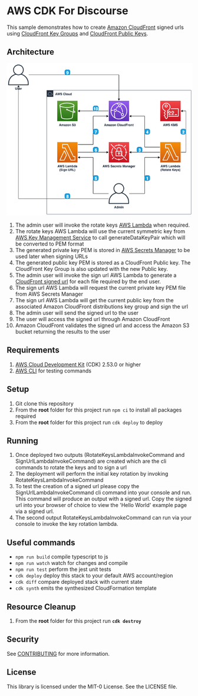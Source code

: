 # AWS CDK For Discourse

This sample demonstrates how to create [Amazon CloudFront](https://aws.amazon.com/cloudfront/) signed urls using [CloudFront Key Groups](https://docs.aws.amazon.com/AWSCloudFormation/latest/UserGuide/aws-resource-cloudfront-keygroup.html) and [CloudFront Public Keys]((https://docs.aws.amazon.com/AWSCloudFormation/latest/UserGuide/aws-resource-cloudfront-publickey.html)).

## Architecture
<img alt="Architecture" src="./images/architecture.png" />

1. The admin user will invoke the rotate keys [AWS Lambda](https://aws.amazon.com/lambda/) when required.
2. The rotate keys AWS Lambda will use the current symmetric key from [AWS Key Management Service](https://aws.amazon.com/kms/) to call generateDataKeyPair which will be converted to PEM format
3. The generated private key PEM is stored in [AWS Secrets Manager](https://aws.amazon.com/secrets-manager/) to be used later when signing URLs
4. The generated public key PEM is stored as a CloudFront Public key. The CloudFront Key Group is also updated with the new Public key.
5. The admin user will invoke the sign url AWS Lambda to generate a [CloudFront signed url](https://docs.aws.amazon.com/AmazonCloudFront/latest/DeveloperGuide/private-content-signed-urls.html) for each file required by the end user.
6. The sign url AWS Lambda will request the current private key PEM file from AWS Secrets Manager
7. The sign url AWS Lambda will get the current public key from the associated Amazon CloudFront distributions key group and sign the url
8. The admin user will send the signed url to the user
9. The user will access the signed url through Amazon CloudFront
10. Amazon CloudFront validates the signed url and access the Amazon S3 bucket returning the results to the user

## Requirements
1. <a href="https://aws.amazon.com/cdk/">AWS Cloud Development Kit</a> (CDK) 2.53.0 or higher
2. [AWS CLI](https://aws.amazon.com/cli/) for testing commands

## Setup
1. Git clone this repository
2. From the <b>root</b> folder for this project run `npm ci` to install all packages required
3. From the <b>root</b> folder for this project run `cdk deploy` to deploy

## Running
1. Once deployed two outputs (RotateKeysLambdaInvokeCommand and SignUrlLambdaInvokeCommand) are created which are the cli commands to rotate the keys and to sign a url 
2. The deployment will perform the initial key rotation by invoking RotateKeysLambdaInvokeCommand
3. To test the creation of a signed url please copy the SignUrlLambdaInvokeCommand cli command into your console and run. This command will produce an output with a signed url. Copy the signed url into your browser of choice to view the 'Hello World' example page via a signed url. 
4. The second output RotateKeysLambdaInvokeCommand can run via your console to invoke the key rotation lambda.

## Useful commands

* `npm run build`   compile typescript to js
* `npm run watch`   watch for changes and compile
* `npm run test`    perform the jest unit tests
* `cdk deploy`      deploy this stack to your default AWS account/region
* `cdk diff`        compare deployed stack with current state
* `cdk synth`       emits the synthesized CloudFormation template

## Resource Cleanup
1. From the <b>root</b> folder for this project run <b>`cdk destroy`</b>

## Security

See [CONTRIBUTING](CONTRIBUTING.md#security-issue-notifications) for more information.

## License

This library is licensed under the MIT-0 License. See the LICENSE file.

